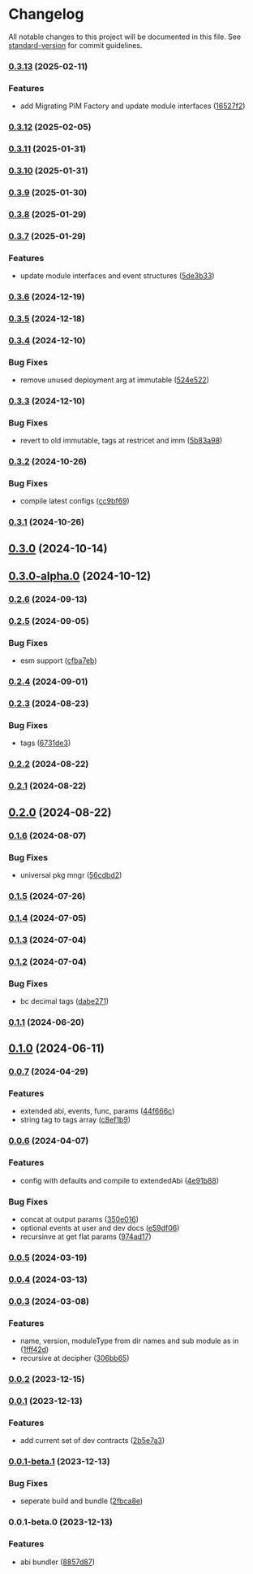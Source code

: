 # Changelog

All notable changes to this project will be documented in this file. See [standard-version](https://github.com/conventional-changelog/standard-version) for commit guidelines.

### [0.3.13](https://github.com/inverter-network/abis/compare/v0.3.12...v0.3.13) (2025-02-11)


### Features

* add Migrating PIM Factory and update module interfaces ([16527f2](https://github.com/inverter-network/abis/commit/16527f2da0357e9e2e9468708ff805479516ba11))

### [0.3.12](https://github.com/inverter-network/abis/compare/v0.3.11...v0.3.12) (2025-02-05)

### [0.3.11](https://github.com/inverter-network/abis/compare/v0.3.10...v0.3.11) (2025-01-31)

### [0.3.10](https://github.com/inverter-network/abis/compare/v0.3.9...v0.3.10) (2025-01-31)

### [0.3.9](https://github.com/inverter-network/abis/compare/v0.3.8...v0.3.9) (2025-01-30)

### [0.3.8](https://github.com/inverter-network/abis/compare/v0.3.7...v0.3.8) (2025-01-29)

### [0.3.7](https://github.com/inverter-network/abis/compare/v0.3.6...v0.3.7) (2025-01-29)


### Features

* update module interfaces and event structures ([5de3b33](https://github.com/inverter-network/abis/commit/5de3b3391fa5bfa430471d0602a4b03784618178))

### [0.3.6](https://github.com/inverter-network/abis/compare/v0.3.5...v0.3.6) (2024-12-19)

### [0.3.5](https://github.com/inverter-network/abis/compare/v0.3.5-alpha.6...v0.3.5) (2024-12-18)

### [0.3.4](https://github.com/inverter-network/abis/compare/v0.3.3...v0.3.4) (2024-12-10)


### Bug Fixes

* remove unused deployment arg at immutable ([524e522](https://github.com/inverter-network/abis/commit/524e52295c6c49e89106e434b5b5d1693b88e0ab))

### [0.3.3](https://github.com/inverter-network/abis/compare/v0.3.3-alpha.1...v0.3.3) (2024-12-10)


### Bug Fixes

* revert to old immutable, tags at restricet and imm ([5b83a98](https://github.com/inverter-network/abis/commit/5b83a983a92e22621124ead7b87e710bc6aa4afc))

### [0.3.2](https://github.com/inverter-network/abis/compare/v0.3.1...v0.3.2) (2024-10-26)


### Bug Fixes

* compile latest configs ([cc9bf69](https://github.com/inverter-network/abis/commit/cc9bf6993cc29b5c3b7de064a2232fd3dbcf8e39))

### [0.3.1](https://github.com/inverter-network/abis/compare/v0.3.0...v0.3.1) (2024-10-26)

## [0.3.0](https://github.com/inverter-network/abis/compare/v0.3.0-alpha.1...v0.3.0) (2024-10-14)

## [0.3.0-alpha.0](https://github.com/inverter-network/abis/compare/v0.2.6...v0.3.0-alpha.0) (2024-10-12)

### [0.2.6](https://github.com/inverter-network/abis/compare/v0.2.5...v0.2.6) (2024-09-13)

### [0.2.5](https://github.com/inverter-network/abis/compare/v0.2.4...v0.2.5) (2024-09-05)


### Bug Fixes

* esm support ([cfba7eb](https://github.com/inverter-network/abis/commit/cfba7eb4c3acbe66800bcb046acbbc9d4280db20))

### [0.2.4](https://github.com/inverter-network/abis/compare/v0.2.3...v0.2.4) (2024-09-01)

### [0.2.3](https://github.com/inverter-network/abis/compare/v0.2.2...v0.2.3) (2024-08-23)


### Bug Fixes

* tags ([6731de3](https://github.com/inverter-network/abis/commit/6731de35b62cc7ebe36aae4f8c89aecaeae405e5))

### [0.2.2](https://github.com/inverter-network/abis/compare/v0.2.1...v0.2.2) (2024-08-22)

### [0.2.1](https://github.com/inverter-network/abis/compare/v0.2.0...v0.2.1) (2024-08-22)

## [0.2.0](https://github.com/inverter-network/abis/compare/v0.2.0-alpha.3...v0.2.0) (2024-08-22)

### [0.1.6](https://github.com/inverter-network/abis/compare/v0.1.6-alpha.1...v0.1.6) (2024-08-07)


### Bug Fixes

* universal pkg mngr ([56cdbd2](https://github.com/inverter-network/abis/commit/56cdbd2a57424e97ee86e3481ec0c4a9ad95c273))

### [0.1.5](https://github.com/InverterNetwork/abis/compare/v0.1.4...v0.1.5) (2024-07-26)

### [0.1.4](https://github.com/InverterNetwork/abis/compare/v0.1.3...v0.1.4) (2024-07-05)

### [0.1.3](https://github.com/InverterNetwork/abis/compare/v0.1.2...v0.1.3) (2024-07-04)

### [0.1.2](https://github.com/InverterNetwork/abis/compare/v0.1.1...v0.1.2) (2024-07-04)


### Bug Fixes

* bc decimal tags ([dabe271](https://github.com/InverterNetwork/abis/commit/dabe2719b6cd19a86771c46fb9071f193d95ccda))

### [0.1.1](https://github.com/InverterNetwork/abis/compare/v0.1.0...v0.1.1) (2024-06-20)

## [0.1.0](https://github.com/InverterNetwork/abis/compare/v0.1.0-alpha.12...v0.1.0) (2024-06-11)

### [0.0.7](https://github.com/InverterNetwork/abis/compare/v0.0.7-alpha.3...v0.0.7) (2024-04-29)


### Features

* extended abi, events, func, params ([44f666c](https://github.com/InverterNetwork/abis/commit/44f666c16e669f7008c1e6130e8ffb68696d24b6))
* string tag to tags array ([c8ef1b9](https://github.com/InverterNetwork/abis/commit/c8ef1b9ffb49901bc09d6a9eb6751d3233802d30))

### [0.0.6](https://github.com/InverterNetwork/abis/compare/v0.0.5...v0.0.6) (2024-04-07)


### Features

* config with defaults and compile to extendedAbi ([4e91b88](https://github.com/InverterNetwork/abis/commit/4e91b88ea2f18fbb72c2d23a85bf9ccec2479569))


### Bug Fixes

* concat at output params ([350e016](https://github.com/InverterNetwork/abis/commit/350e016f31442d87d9694467a2f4f2b3203ba84f))
* optional events at user and dev docs ([e59df06](https://github.com/InverterNetwork/abis/commit/e59df069dc102b01ae1f0add8ffacfc916d659dc))
* recursinve at get flat params ([974ad17](https://github.com/InverterNetwork/abis/commit/974ad174277799244530a576fc784fb4d5d89eef))

### [0.0.5](https://github.com/InverterNetwork/abis/compare/v0.0.4...v0.0.5) (2024-03-19)

### [0.0.4](https://github.com/InverterNetwork/abis/compare/v0.0.3...v0.0.4) (2024-03-13)

### [0.0.3](https://github.com/InverterNetwork/abis/compare/v0.0.2...v0.0.3) (2024-03-08)


### Features

* name, version, moduleType from dir names and sub module as in ([1fff42d](https://github.com/InverterNetwork/abis/commit/1fff42de39b586516bc6ed089ffc93f261481f05))
* recursive at decipher ([306bb65](https://github.com/InverterNetwork/abis/commit/306bb651c80028b721dca14f45c727096a6a5c07))

### [0.0.2](https://github.com/InverterNetwork/abis/compare/v0.0.1...v0.0.2) (2023-12-15)

### [0.0.1](https://github.com/InverterNetwork/abis/compare/v0.0.1-beta.1...v0.0.1) (2023-12-13)


### Features

* add current set of dev contracts ([2b5e7a3](https://github.com/InverterNetwork/abis/commit/2b5e7a35cb4bb6c26bcc57b181a45aff7cf23dd3))

### [0.0.1-beta.1](https://github.com/InverterNetwork/abis/compare/v0.0.1-beta.0...v0.0.1-beta.1) (2023-12-13)


### Bug Fixes

* seperate build and bundle ([2fbca8e](https://github.com/InverterNetwork/abis/commit/2fbca8e55e25eb454006bde58743f258b5e209dc))

### 0.0.1-beta.0 (2023-12-13)


### Features

* abi bundler ([8857d87](https://github.com/InverterNetwork/abis/commit/8857d87035f289e5bc80ee467bf058a2c8bf495a))
